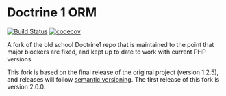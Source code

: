 Doctrine 1 ORM
=============
[![Build Status](https://travis-ci.org/virtua-sa/doctrine1.svg?branch=before-5.6)](https://travis-ci.org/virtua-sa/doctrine1) 
[![codecov](https://codecov.io/gh/virtua-sa/doctrine1/branch/before-5.6/graph/badge.svg)](https://codecov.io/gh/virtua-sa/doctrine1/branch/before-5.6)

A fork of the old school Doctrine1 repo that is maintained to the point that major blockers are fixed, and kept up to date to work with current PHP versions.

This fork is based on the final release of the original project (version 1.2.5), and releases will follow [semantic versioning](https://semver.org/). The first release of this fork is version 2.0.0.
